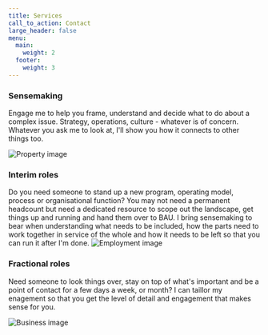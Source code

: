 ```yaml
---
title: Services
call_to_action: Contact
large_header: false
menu:
  main:
    weight: 2
  footer:
    weight: 3
---
```


### Sensemaking

Engage me to help you frame, understand and decide what to do about a complex issue. Strategy, operations, culture - whatever is of concern. Whatever you ask me to look at, I'll show you how it connects to other things too.

![Property image](https://unsplash.it/960/350?image=946)

### Interim roles

Do you need someone to stand up a new program, operating model, process or organisational function? You may not need a permanent headcount but need a dedicated resource to scope out the landscape, get things up and running and hand them over to BAU. I bring sensemaking to bear when understanding what needs to be included, how the parts need to work together in service of the whole and how it needs to be left so that you can run it after I'm done.
![Employment image](https://unsplash.it/960/350?image=668)

### Fractional roles

Need someone to look things over, stay on top of what's important and be a point of contact for a few days a week, or month? I can taillor my enagement so that you get the level of detail and engagement that makes sense for you.

![Business image](https://unsplash.it/960/350?image=376)
